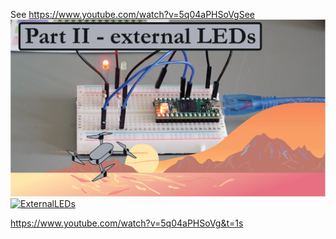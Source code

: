 See https://www.youtube.com/watch?v=5q04aPHSoVgSee
![alt text](https://github.com/CarbonAeronautics/ExternalLEDs/blob/593b6bce2afffc94e85ac199b734f53bbc9ac44f/THUMBNAIL_YOUTUBE.png?raw=true)
[![ExternalLEDs](https://img.youtube.com/vi/5q04aPHSoVg&t/0.jpg)](https://www.youtube.com/watch?v=5q04aPHSoVg&t)


https://www.youtube.com/watch?v=5q04aPHSoVg&t=1s
